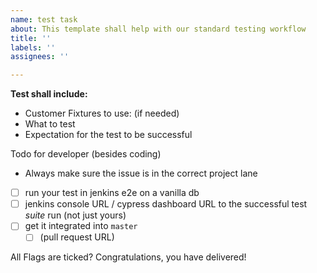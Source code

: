 ```yaml
---
name: test task
about: This template shall help with our standard testing workflow
title: ''
labels: ''
assignees: ''

---
```



**Test shall include:**

- Customer Fixtures to use: (if needed)
- What to test
- Expectation for the test to be successful




Todo for developer (besides coding)
- Always make sure the issue is in the correct project lane
- [ ] run your test in jenkins e2e on a vanilla db
- [ ] jenkins console URL / cypress dashboard URL to the successful test *suite* run (not just yours)
- [ ] get it integrated into `master`
    - [ ] (pull request URL)

All Flags are ticked? Congratulations, you have delivered!
